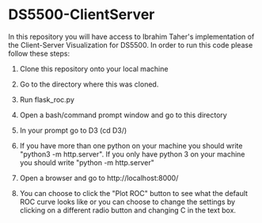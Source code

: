 # DS5500-ClientServer

In this repository you will have access to Ibrahim Taher's implementation of the Client-Server Visualization for DS5500. In order to run this code please follow these steps:

1. Clone this repository onto your local machine

2. Go to the directory where this was cloned.

3. Run flask_roc.py

4. Open a bash/command prompt window and go to this directory

5. In your prompt go to D3 (cd D3/)

6. If you have more than one python on your machine you should write "python3 -m http.server". If you only have python 3 on your machine you should write "python -m http.server"

7. Open a browser and go to http://localhost:8000/

8. You can choose to click the "Plot ROC" button to see what the default ROC curve looks like or you can choose to change the settings by clicking on a different radio button and changing C in the text box. 
